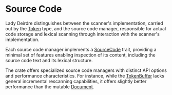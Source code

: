 <!------------------------------------------------------------------------------
  This file is a part of the "Lady Deirdre" work,
  a compiler front-end foundation technology.

  This work is proprietary software with source-available code.

  To copy, use, distribute, and contribute to this work, you must agree to
  the terms of the General License Agreement:

  https://github.com/Eliah-Lakhin/lady-deirdre/blob/master/EULA.md.

  The agreement grants you a Commercial-Limited License that gives you
  the right to use my work in non-commercial and limited commercial products
  with a total gross revenue cap. To remove this commercial limit for one of
  your products, you must acquire an Unrestricted Commercial License.

  If you contribute to the source code, documentation, or related materials
  of this work, you must assign these changes to me. Contributions are
  governed by the "Derivative Work" section of the General License
  Agreement.

  Copying the work in parts is strictly forbidden, except as permitted under
  the terms of the General License Agreement.

  If you do not or cannot agree to the terms of this Agreement,
  do not use this work.

  This work is provided "as is" without any warranties, express or implied,
  except to the extent that such disclaimers are held to be legally invalid.

  Copyright (c) 2024 Ilya Lakhin (Илья Александрович Лахин).
  All rights reserved.
------------------------------------------------------------------------------->

# Source Code

Lady Deirdre distinguishes between the scanner's implementation, carried out by
the [Token](https://docs.rs/lady-deirdre/2.0.0/lady_deirdre/lexis/trait.Token.html)
type, and the source code manager, responsible for actual code storage and
lexical scanning through interaction with the scanner's implementation.

Each source code manager implements
a [SourceCode](https://docs.rs/lady-deirdre/2.0.0/lady_deirdre/lexis/trait.SourceCode.html)
trait, providing a minimal set of features enabling inspection of its content,
including the source code text and its lexical structure.

The crate offers specialized source code managers with distinct API options and
performance characteristics. For instance, while the [TokenBuffer](todo) lacks
general incremental rescanning capabilities, it offers slightly better
performance than the
mutable [Document](https://docs.rs/lady-deirdre/2.0.0/lady_deirdre/units/enum.Document.html).
